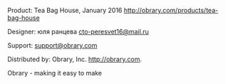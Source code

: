 Product: Tea Bag House, January 2016
http://obrary.com/products/tea-bag-house

Designer: юля ранцева <cto-peresvet16@mail.ru>

Support:  support@obrary.com

Distributed by:  Obrary, Inc.  http://obrary.com.

Obrary - making it easy to make